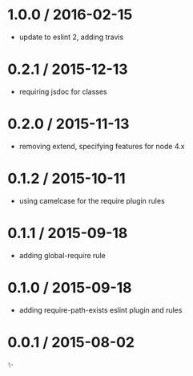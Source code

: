 
1.0.0 / 2016-02-15
==================

  * update to eslint 2, adding travis

0.2.1 / 2015-12-13
==================

  * requiring jsdoc for classes

0.2.0 / 2015-11-13
==================

  * removing extend, specifying features for node 4.x

0.1.2 / 2015-10-11
==================

  * using camelcase for the require plugin rules

0.1.1 / 2015-09-18
==================

  * adding global-require rule

0.1.0 / 2015-09-18
==================

  * adding require-path-exists eslint plugin and rules

0.0.1 / 2015-08-02
==================

:sparkles:

